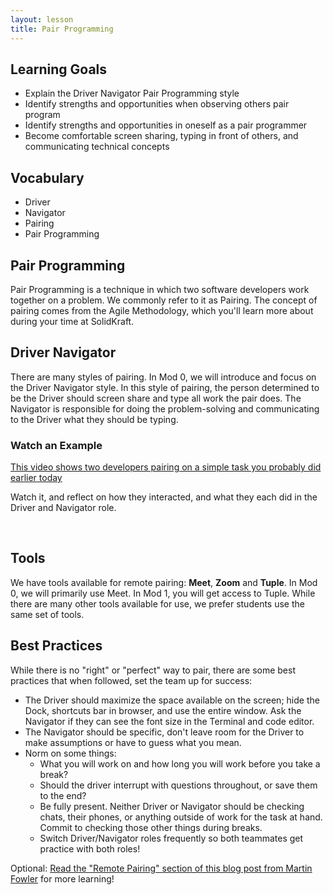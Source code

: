 ```yaml
---
layout: lesson
title: Pair Programming
---
```


## Learning Goals

- Explain the Driver Navigator Pair Programming style
- Identify strengths and opportunities when observing others pair program
- Identify strengths and opportunities in oneself as a pair programmer
- Become comfortable screen sharing, typing in front of others, and communicating technical concepts

## Vocabulary

- <span class="vocab">Driver</span>
- <span class="vocab">Navigator</span>
- <span class="vocab">Pairing</span>
- <span class="vocab">Pair Programming</span>

## Pair Programming

<span class="vocab">Pair Programming</span> is a technique in which two software developers work together on a problem. We commonly refer to it as <span class="vocab">Pairing</span>. The concept of pairing comes from the Agile Methodology, which you'll learn more about during your time at SolidKraft.

## Driver Navigator

There are many styles of pairing. In Mod 0, we will introduce and focus on the Driver Navigator style. In this style of pairing, the person determined to be the <span class="vocab">Driver</span> should screen share and type all work the pair does. The <span class="vocab">Navigator</span> is responsible for doing the problem-solving and communicating to the Driver what they should be typing.

<div class="s-card">
  <h3>Watch an Example</h3>
  <p><a href="https://drive.google.com/file/d/1eloTxUXGM8Xoig-vslytSbZRKDuJApXG/view?usp=sharing" target="blank">This video shows two developers pairing on a simple task you probably did earlier today</a></p>
  <p>Watch it, and reflect on how they interacted, and what they each did in the Driver and Navigator role.</p>
</div>
<br>

## Tools

We have tools available for remote pairing: **Meet**, **Zoom** and **Tuple**. In Mod 0, we will primarily use Meet. In Mod 1, you will get access to Tuple. While there are many other tools available for use, we prefer students use the same set of tools.

## Best Practices

While there is no "right" or "perfect" way to pair, there are some best practices that when followed, set the team up for success:
- The Driver should maximize the space available on the screen; hide the Dock, shortcuts bar in browser, and use the entire window. Ask the Navigator if they can see the font size in the Terminal and code editor.
- The Navigator should be specific, don't leave room for the Driver to make assumptions or have to guess what you mean.
- Norm on some things:
  - What you will work on and how long you will work before you take a break?
  - Should the driver interrupt with questions throughout, or save them to the end?
  - Be fully present. Neither Driver or Navigator should be checking chats, their phones, or anything outside of work for the task at hand. Commit to checking those other things during breaks.
  - Switch Driver/Navigator roles frequently so both teammates get practice with both roles!

Optional: [Read the "Remote Pairing" section of this blog post from Martin Fowler](https://martinfowler.com/articles/on-pair-programming.html#RemotePairing) for more learning!

<br>
<br>
